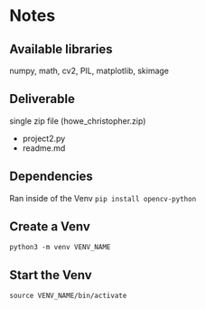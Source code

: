 # Notes
## Available libraries
numpy, math, cv2, PIL, matplotlib, skimage

## Deliverable
single zip file (howe_christopher.zip)
- project2.py
- readme.md

## Dependencies
Ran inside of the Venv
`pip install opencv-python`

## Create a Venv
`python3 -m venv VENV_NAME`
## Start the Venv
`source VENV_NAME/bin/activate` 



